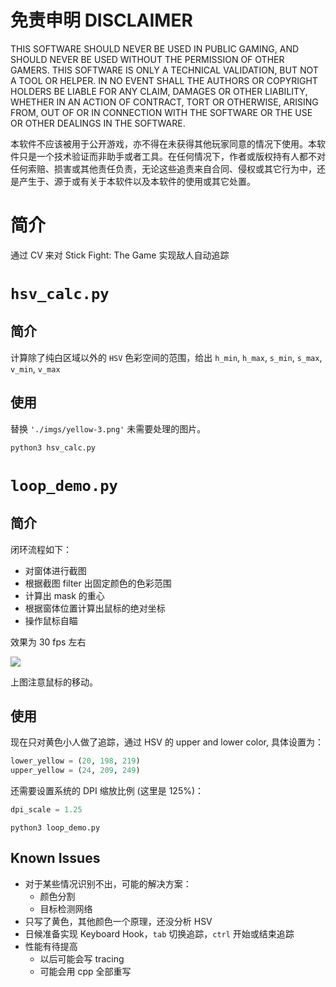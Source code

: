 # 免责申明 DISCLAIMER

THIS SOFTWARE SHOULD NEVER BE USED IN PUBLIC GAMING, AND SHOULD NEVER BE USED WITHOUT THE PERMISSION OF OTHER GAMERS. THIS SOFTWARE IS ONLY A TECHNICAL VALIDATION, BUT NOT A TOOL OR HELPER. IN NO EVENT SHALL THE AUTHORS OR COPYRIGHT HOLDERS BE LIABLE FOR ANY CLAIM, DAMAGES OR OTHER LIABILITY, WHETHER IN AN ACTION OF CONTRACT, TORT OR OTHERWISE, ARISING FROM, OUT OF OR IN CONNECTION WITH THE SOFTWARE OR THE USE OR OTHER DEALINGS IN THE SOFTWARE.

本软件不应该被用于公开游戏，亦不得在未获得其他玩家同意的情况下使用。本软件只是一个技术验证而非助手或者工具。在任何情况下，作者或版权持有人都不对任何索赔、损害或其他责任负责，无论这些追责来自合同、侵权或其它行为中，还是产生于、源于或有关于本软件以及本软件的使用或其它处置。

# 简介

通过 CV 来对 Stick Fight: The Game 实现敌人自动追踪

# `hsv_calc.py`

## 简介

计算除了纯白区域以外的 `HSV` 色彩空间的范围，给出 `h_min`, `h_max`, `s_min`, `s_max`, `v_min`, `v_max`

## 使用

替换 `'./imgs/yellow-3.png'` 未需要处理的图片。

```bash
python3 hsv_calc.py
```

# `loop_demo.py`

## 简介

闭环流程如下：

* 对窗体进行截图
* 根据截图 filter 出固定颜色的色彩范围
* 计算出 mask 的重心
* 根据窗体位置计算出鼠标的绝对坐标
* 操作鼠标自瞄

效果为 30 fps 左右

![](assets/loop_demo.gif)

上图注意鼠标的移动。

## 使用

现在只对黄色小人做了追踪，通过 HSV 的 upper and lower color, 具体设置为：

```python
lower_yellow = (20, 198, 219)
upper_yellow = (24, 209, 249)
```

还需要设置系统的 DPI 缩放比例 (这里是 125%)：

```python
dpi_scale = 1.25
```

```
python3 loop_demo.py
```

## Known Issues

* 对于某些情况识别不出，可能的解决方案：
  * 颜色分割
  * 目标检测网络
* 只写了黄色，其他颜色一个原理，还没分析 HSV
* 日候准备实现 Keyboard Hook，`tab` 切换追踪，`ctrl` 开始或结束追踪
* 性能有待提高
  * 以后可能会写 tracing
  * 可能会用 cpp 全部重写

